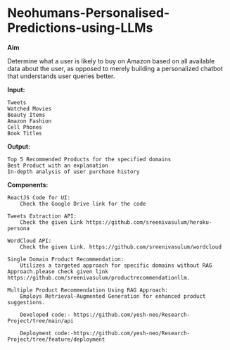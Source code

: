 # Neohumans-Personalised-Predictions-using-LLMs

**Aim**

Determine what a user is likely to buy on Amazon based on all available data about the user, as opposed to merely building a personalized chatbot that understands user queries better.

**Input:**

    Tweets
    Watched Movies
    Beauty Items
    Amazon Fashion
    Cell Phones
    Book Titles

**Output:**

    Top 5 Recommended Products for the specified domains
    Best Product with an explanation
    In-depth analysis of user purchase history

**Components:**

    ReactJS Code for UI:
        Check the Google Drive link for the code

    Tweets Extraction API:
        Check the given Link https://github.com/sreenivasulum/heroku-persona

    WordCloud API:
        Check the given Link. https://github.com/sreenivasulum/wordcloud

    Single Domain Product Recommendation:
        Utilizes a targeted approach for specific domains without RAG Approach.please check given link https://github.com/sreenivasulum/productrecommendationllm.

    Multiple Product Recommendation Using RAG Approach:
        Employs Retrieval-Augmented Generation for enhanced product suggestions.

        Developed code:- https://github.com/yesh-neo/Research-Project/tree/main/api
        
        Deployment code:-https://github.com/yesh-neo/Research-Project/tree/feature/deployment



